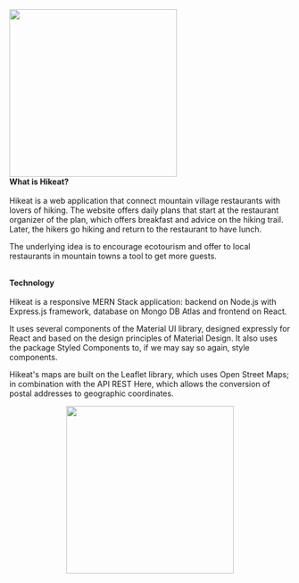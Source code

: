 <img width="300" height="auto" src="https://github.com/ihcuesta/hike/blob/master/client/public/Hikeat.svg" />

<br/>
<b>What is Hikeat?</b>
<br/><br/>
Hikeat is a web application that connect mountain village restaurants with lovers of hiking. The website offers daily plans that start at the restaurant organizer of the plan, which offers breakfast and advice on the hiking trail. Later, the hikers go hiking and return to the restaurant to have lunch.

The underlying idea is to encourage ecotourism and offer to local restaurants in mountain towns a tool to get more guests.

<br/>
<b>Technology</b>
<br/><br/>
Hikeat is a responsive MERN Stack application: backend on Node.js with Express.js framework, database on Mongo DB Atlas and frontend on React.

It uses several components of the Material UI library, designed expressly for React and based on the design principles of Material Design. It also uses the package Styled Components to, if we may say so again, style components.

Hikeat's maps are built on the Leaflet library, which uses Open Street Maps; in combination with the API REST Here, which allows the conversion of postal addresses to geographic coordinates.

<img width="300" height="auto" style="margin: auto; display: block;" src="https://github.com/ihcuesta/hike/blob/master/client/public/mern-img.png"/>



